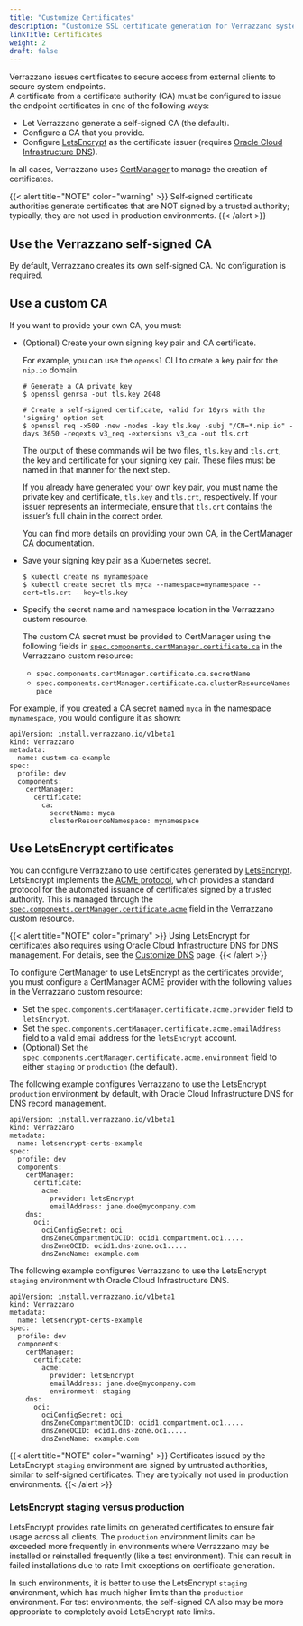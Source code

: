 ```yaml
---
title: "Customize Certificates"
description: "Customize SSL certificate generation for Verrazzano system endpoints"
linkTitle: Certificates
weight: 2
draft: false
---
```


Verrazzano issues certificates to secure access from external clients to secure system endpoints.  
A certificate from a certificate authority (CA) must be configured to issue the endpoint certificates in one of the
following ways:

* Let Verrazzano generate a self-signed CA (the default).
* Configure a CA that you provide.
* Configure [LetsEncrypt](https://letsencrypt.org/) as the certificate issuer (requires [Oracle Cloud Infrastructure DNS](https://docs.cloud.oracle.com/en-us/iaas/Content/DNS/Concepts/dnszonemanagement.htm)).

In all cases, Verrazzano uses [CertManager](https://cert-manager.io/) to manage the creation of certificates.

{{< alert title="NOTE" color="warning" >}}
Self-signed certificate authorities generate certificates that are NOT signed by a trusted authority; typically, they are not used in production environments.
{{< /alert >}}

## Use the Verrazzano self-signed CA

By default, Verrazzano creates its own self-signed CA.  No configuration is required.

## Use a custom CA

If you want to provide your own CA, you must:

* (Optional) Create your own signing key pair and CA certificate.

  For example, you can use the `openssl` CLI to create a key pair for the `nip.io` domain.
  ```
  # Generate a CA private key
  $ openssl genrsa -out tls.key 2048

  # Create a self-signed certificate, valid for 10yrs with the 'signing' option set
  $ openssl req -x509 -new -nodes -key tls.key -subj "/CN=*.nip.io" -days 3650 -reqexts v3_req -extensions v3_ca -out tls.crt
  ```
  The output of these commands will be two files, `tls.key` and `tls.crt`, the key and certificate for your signing key pair.
  These files must be named in that manner for the next step.

  If you already have generated your own key pair, you must name the private key and certificate, `tls.key` and `tls.crt`,
  respectively.  If your issuer represents an intermediate, ensure that `tls.crt` contains the issuer’s full chain in the
  correct order.

  You can find more details on providing your own CA, in the CertManager [CA](https://cert-manager.io/docs/configuration/ca/) documentation.

* Save your signing key pair as a Kubernetes secret.

  ```
  $ kubectl create ns mynamespace
  $ kubectl create secret tls myca --namespace=mynamespace --cert=tls.crt --key=tls.key
  ```

* Specify the secret name and namespace location in the Verrazzano custom resource.

  The custom CA secret must be provided to CertManager using the following fields in
  [`spec.components.certManager.certificate.ca`](/docs/reference/api/verrazzano/v1beta1#certificate) in the Verrazzano custom resource:

  * `spec.components.certManager.certificate.ca.secretName`
  * `spec.components.certManager.certificate.ca.clusterResourceNamespace`

For example, if you created a CA secret named `myca` in the namespace `mynamespace`, you would configure it as shown:

```
apiVersion: install.verrazzano.io/v1beta1
kind: Verrazzano
metadata:
  name: custom-ca-example
spec:
  profile: dev
  components:
    certManager:
      certificate:
        ca:
          secretName: myca
          clusterResourceNamespace: mynamespace
```

## Use LetsEncrypt certificates

You can configure Verrazzano to use certificates generated by [LetsEncrypt](https://letsencrypt.org/).  LetsEncrypt
implements the [ACME protocol](https://tools.ietf.org/html/rfc8555), which provides a standard protocol for the
automated issuance of certificates signed by a trusted authority.  This is managed through the
[`spec.components.certManager.certificate.acme`](/docs/reference/api/verrazzano/v1beta1#acme)
field in the Verrazzano custom resource.

{{< alert title="NOTE" color="primary" >}}
Using LetsEncrypt for certificates also requires using Oracle Cloud Infrastructure DNS for DNS management.
For details, see the [Customize DNS](/docs/setup/customizing/dns/) page.
{{< /alert >}}

To configure CertManager to use LetsEncrypt as the certificates provider, you must configure a CertManager
ACME provider with the following values in the Verrazzano custom resource:

* Set the `spec.components.certManager.certificate.acme.provider` field to `letsEncrypt`.
* Set the `spec.components.certManager.certificate.acme.emailAddress` field to a valid email address for the `letsEncrypt` account.
* (Optional) Set the `spec.components.certManager.certificate.acme.environment` field to either `staging` or `production` (the default).

The following example configures Verrazzano to use the LetsEncrypt `production` environment by default, with Oracle Cloud Infrastructure DNS
for DNS record management.

```
apiVersion: install.verrazzano.io/v1beta1
kind: Verrazzano
metadata:
  name: letsencrypt-certs-example
spec:
  profile: dev
  components:
    certManager:
      certificate:
        acme:
          provider: letsEncrypt
          emailAddress: jane.doe@mycompany.com
    dns:
      oci:
        ociConfigSecret: oci
        dnsZoneCompartmentOCID: ocid1.compartment.oc1.....
        dnsZoneOCID: ocid1.dns-zone.oc1.....
        dnsZoneName: example.com
```

The following example configures Verrazzano to use the LetsEncrypt `staging` environment with Oracle Cloud Infrastructure DNS.

```
apiVersion: install.verrazzano.io/v1beta1
kind: Verrazzano
metadata:
  name: letsencrypt-certs-example
spec:
  profile: dev
  components:
    certManager:
      certificate:
        acme:
          provider: letsEncrypt
          emailAddress: jane.doe@mycompany.com
          environment: staging
    dns:
      oci:
        ociConfigSecret: oci
        dnsZoneCompartmentOCID: ocid1.compartment.oc1.....
        dnsZoneOCID: ocid1.dns-zone.oc1.....
        dnsZoneName: example.com
```

{{< alert title="NOTE" color="warning" >}}
Certificates issued by the LetsEncrypt `staging` environment are signed by untrusted authorities, similar to
self-signed certificates.  They are typically not used in production environments.
{{< /alert >}}

### LetsEncrypt staging versus production

LetsEncrypt provides rate limits on generated certificates to ensure fair usage across all clients.  The
`production` environment limits can be exceeded more frequently in environments where Verrazzano may be
installed or reinstalled frequently (like a test environment).  This can result in failed installations due to
rate limit exceptions on certificate generation.

In such environments, it is better to use the LetsEncrypt `staging` environment, which has much higher limits
than the `production` environment.  For test environments, the self-signed CA also may be more appropriate to completely
avoid LetsEncrypt rate limits.
